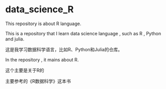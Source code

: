 # data_science_R
This repository is about  R language.

This is a repository that I learn data science language , such as R , Python and julia.

这是我学习数据科学语言，比如R、Python和Julia的仓库。

In the repository , it mains about R.

这个主要是关于R的

主要参考的《R数据科学》这本书